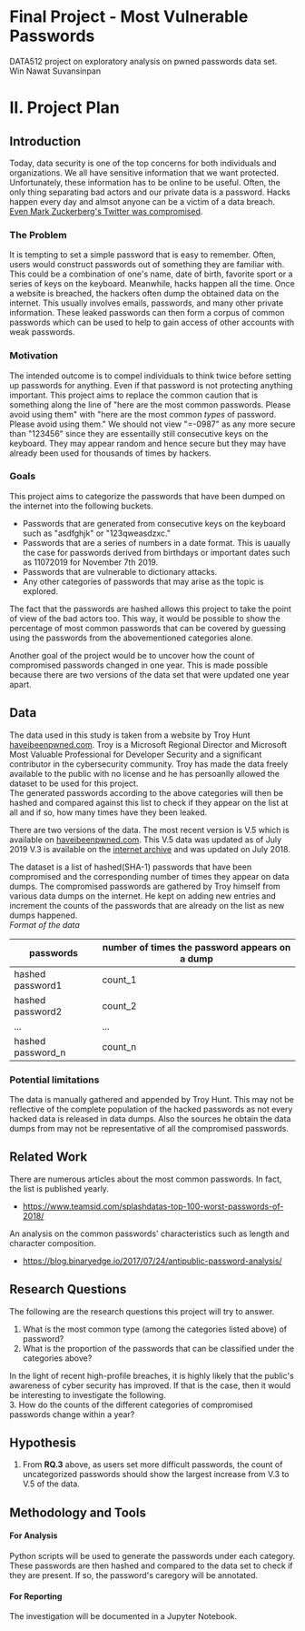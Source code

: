 # Final Project - Most Vulnerable Passwords
DATA512 project on exploratory analysis on pwned passwords data set.  
Win Nawat Suvansinpan

# II. Project Plan

## Introduction
Today, data security is one of the top concerns for both individuals and organizations. We all have sensitive information that we want protected. Unfortunately, these information has to be online to be useful. Often, the only thing separating bad actors and our private data is a password. Hacks happen every day and almsot anyone can be a victim of a data breach. [Even Mark Zuckerberg's Twitter was compromised](https://www.theguardian.com/technology/2016/jun/06/mark-zuckerberg-hacked-on-twitter-and-pinterest).  

### The Problem
It is tempting to set a simple password that is easy to remember. Often, users would construct passwords out of something they are familiar with. This could be a combination of one's name, date of birth, favorite sport or a series of keys on the keyboard. Meanwhile, hacks happen all the time. Once a website is breached, the hackers often dump the obtained data on the internet. This usually involves emails, passwords, and many other private information. These leaked passwords can then form a corpus of common passwords which can be used to help to gain access of other accounts with weak passwords.

### Motivation
The intended outcome is to compel individuals to think twice before setting up passwords for anything. Even if that password is not protecting anything important. This project aims to replace the common caution that is something along the line of "here are the most common passwords. Please avoid using them" with "here are the most common _types_ of password. Please avoid using them." We should not view "=-0987" as any more secure than "123456" since they are essentailly still consecutive keys on the keyboard. They may appear random and hence secure but they may have already been used for thousands of times by hackers.  

### Goals
This project aims to categorize the passwords that have been dumped on the internet into the following buckets.  

- Passwords that are generated from consecutive keys on the keyboard such as "asdfghjk" or "123qweasdzxc."
- Passwords that are a series of numbers in a date format. This is uaually the case for passwords derived from birthdays or important dates such as 11072019 for November 7th 2019.
- Passwords that are vulnerable to dictionary attacks.
- Any other categories of passwords that may arise as the topic is explored.

The fact that the passwords are hashed allows this project to take the point of view of the bad actors too. This way, it would be possible to show the percentage of most common passwords that can be covered by guessing using the passwords from the abovementioned categories alone.

Another goal of the project would be to uncover how the count of compromised passwords changed in one year. This is made possible because there are two versions of the data set that were updated one year apart.


## Data
The data used in this study is taken from a website by Troy Hunt [haveibeenpwned.com](https://haveibeenpwned.com/Passwords). Troy is a  Microsoft Regional Director and Microsoft Most Valuable Professional for Developer Security and a significant contributor in the cybersecurity community. Troy has made the data freely available to the public with no license and he has persoanlly allowed the dataset to be used for this project.  
The generated passwords according to the above categories will then be hashed and compared against this list to check if they appear on the list at all and if so, how many times have they been leaked.

There are two versions of the data. The most recent version is V.5 which is available on [haveibeenpwned.com](https://haveibeenpwned.com/Passwords). This V.5 data was updated as of July 2019 V.3 is available on the [internet archive](https://archive.org/details/academictorrents_53555c69e3799d876159d7290ea60e56b35e36a9) and was updated on July 2018.  

The dataset is a list of hashed(SHA-1) passwords that have been compromised and the corresponding number of times they appear on data dumps. The compromised passwords are gathered by Troy himself from various data dumps on the internet. He kept on adding new entries and increment the counts of the passwords that are already on the list as new dumps happened.  
_Format of the data_ 

|passwords|number of times the password appears on a dump|
|----|----|
|hashed password1|count_1|
|hashed password2|count_2|
|...|...|
|hashed password_n|count_n|

### Potential limitations
The data is manually gathered and appended by Troy Hunt. This may not be reflective of the complete population of the hacked passwords as not every hacked data is released in data dumps. Also the sources he obtain the data dumps from may not be representative of all the compromised passwords.

## Related Work
There are numerous articles about the most common passwords. In fact, the list is published yearly.
- https://www.teamsid.com/splashdatas-top-100-worst-passwords-of-2018/

An analysis on the common passwords' characteristics such as length and character composition.
- https://blog.binaryedge.io/2017/07/24/antipublic-password-analysis/


## Research Questions
The following are the research questions this project will try to answer.
1. What is the most common type (among the categories listed above) of password?
2. What is the proportion of the passwords that can be classified under the categories above?

In the light of recent high-profile breaches, it is highly likely that the public's awareness of cyber security has improved. If that is the case, then it would be interesting to investigate the following.  
3. How do the counts of the different categories of compromised passwords change within a year?

## Hypothesis
1. From **RQ.3** above, as users set more difficult passwords, the count of uncategorized passwords should show the largest increase from V.3 to V.5 of the data.

## Methodology and Tools

#### For Analysis
Python scripts will be used to generate the passwords under each category. These passwords are then hashed and compared to the data set to check if they are present. If so, the password's caregory will be annotated.  

#### For Reporting
The investigation will be documented in a Jupyter Notebook.
